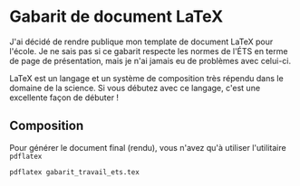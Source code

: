 Gabarit de document LaTeX
=============

J'ai décidé de rendre publique mon template de document LaTeX pour l'école. Je ne sais pas si ce gabarit respecte les normes de l'ÉTS en terme de page de présentation, mais je n'ai jamais eu de problèmes avec celui-ci.

LaTeX est un langage et un système de composition très répendu dans le domaine de la science. Si vous débutez avec ce langage, c'est une excellente façon de débuter !

Composition
------------

Pour générer le document final (rendu), vous n'avez qu'à utiliser l'utilitaire `pdflatex`

`pdflatex gabarit_travail_ets.tex`
